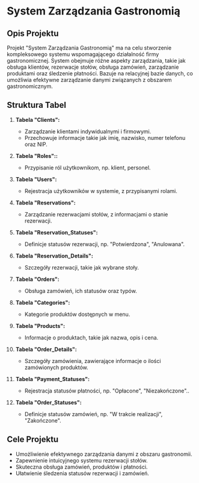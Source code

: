 # System Zarządzania Gastronomią

## Opis Projektu

Projekt "System Zarządzania Gastronomią" ma na celu stworzenie kompleksowego systemu wspomagającego działalność firmy gastronomicznej. System obejmuje różne aspekty zarządzania, takie jak obsługa klientów, rezerwacje stołów, obsługa zamówień, zarządzanie produktami oraz śledzenie płatności. Bazuje na relacyjnej bazie danych, co umożliwia efektywne zarządzanie danymi związanych z obszarem gastronomicznym.

## Struktura Tabel

1. **Tabela "Clients":**
   - Zarządzanie klientami indywidualnymi i firmowymi.
   - Przechowuje informacje takie jak imię, nazwisko, numer telefonu oraz NIP.

2. **Tabela "Roles"::**
   - Przypisanie ról użytkownikom, np. klient, personel.

3. **Tabela "Users":**
   - Rejestracja użytkowników w systemie, z przypisanymi rolami.

4. **Tabela "Reservations":**
   - Zarządzanie rezerwacjami stołów, z informacjami o stanie rezerwacji.

5. **Tabela "Reservation_Statuses":**
   - Definicje statusów rezerwacji, np. "Potwierdzona", "Anulowana".

6. **Tabela "Reservation_Details":**
   - Szczegóły rezerwacji, takie jak wybrane stoły.

7. **Tabela "Orders":**
   - Obsługa zamówień, ich statusów oraz typów.

8. **Tabela "Categories":**
   - Kategorie produktów dostępnych w menu.

9. **Tabela "Products":**
   - Informacje o produktach, takie jak nazwa, opis i cena.

10. **Tabela "Order_Details":**
    - Szczegóły zamówienia, zawierające informacje o ilości zamówionych produktów.

11. **Tabela "Payment_Statuses":**
    - Rejestracja statusów płatności, np. "Opłacone", "Niezakończone"..

12. **Tabela "Order_Statuses":**
    - Definicje statusów zamówień, np. "W trakcie realizacji", "Zakończone".

## Cele Projektu

- Umożliwienie efektywnego zarządzania danymi z obszaru gastronomii.
- Zapewnienie intuicyjnego systemu rezerwacji stołów.
- Skuteczna obsługa zamówień, produktów i płatności.
- Ułatwienie śledzenia statusów rezerwacji i zamówień.
